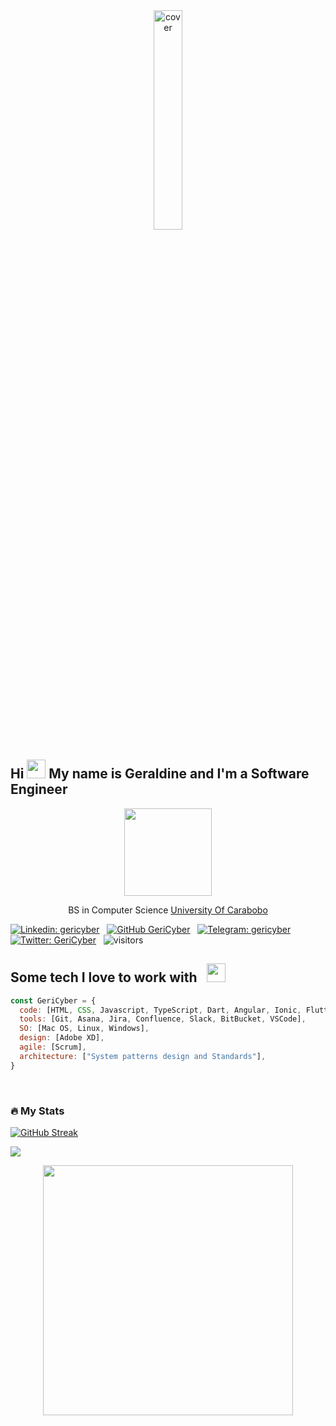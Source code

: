 <div align="center">
    <img width="30%" src="https://media.giphy.com/media/137EaR4vAOCn1S/giphy.gif" alt="cover" />
</div>

<h2> Hi <img src = "https://raw.githubusercontent.com/MartinHeinz/MartinHeinz/master/wave.gif" width = 30px> My name is Geraldine and I'm a Software Engineer </h2>

<p align="center">
    <img
        src="./1F66C5FD-6454-46F6-AF4D-C61E905935A7.png"
        width="140">
</p>

<p align="center">
    BS in Computer Science <a target="_blank" href="http://www.uc.edu.ve/">University Of Carabobo</a>
</p>


[![Linkedin: gericyber](https://img.shields.io/badge/-gericyber-blue?style=flat-square&logo=Linkedin&logoColor=white&link=https://www.linkedin.com/in/gericyber/)](https://www.linkedin.com/in/gericyber/) &nbsp;
[![GitHub GeriCyber](https://img.shields.io/github/followers/GeriCyber?label=follow&style=social)](https://github.com/GeriCyber) &nbsp;
[![Telegram: gericyber](https://img.shields.io/badge/-gericyber-blue?style=flat-square&logo=Telegram&logoColor=white&link=https://t.me/gericyber)](https://t.me/gericyber) &nbsp;
[![Twitter: GeriCyber](https://img.shields.io/badge/-GeriCyber-blue?style=flat-square&logo=Twitter&logoColor=white&link=https://twitter.com/GeriCyber)](https://twitter.com/GeriCyber) &nbsp;
![visitors](https://visitor-badge.glitch.me/badge?page_id=gericyber.gericyber)


<h2>Some tech I love to work with &nbsp; <img src = "https://media2.giphy.com/media/QssGEmpkyEOhBCb7e1/giphy.gif?cid=ecf05e47a0n3gi1bfqntqmob8g9aid1oyj2wr3ds3mg700bl&rid=giphy.gif" width = 30px> </h2>

```javascript
const GeriCyber = {
  code: [HTML, CSS, Javascript, TypeScript, Dart, Angular, Ionic, Flutter, Vue.js, Firebase, Node.js, PHP, Laravel, MySQL, C, C++],
  tools: [Git, Asana, Jira, Confluence, Slack, BitBucket, VSCode],
  SO: [Mac OS, Linux, Windows],
  design: [Adobe XD],
  agile: [Scrum],
  architecture: ["System patterns design and Standards"],
}
```
<br>

### :fire: My Stats 
[![GitHub Streak](http://github-readme-streak-stats.herokuapp.com?user=gericyber&theme=tokyonight&mode=weekly)](https://git.io/streak-stats)

<img src="https://github-readme-stats.vercel.app/api/top-langs/?username=gericyber&langs_count=8&layout=compact&exclude_repo=equiser-app-website,TEG-Febeca,GAD-Voyager-Admin,Garmocar-Shop&hide=css"/>

<p align="center">
    <img src="https://wakatime.com/share/@gericyber/f8539903-1dfc-48a7-aeff-72bca8bec53a.svg" height="400"/>
</p>
